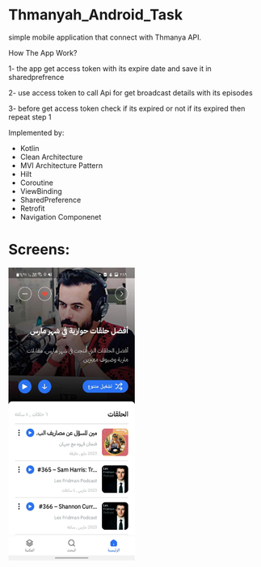 # Thmanyah_Android_Task


simple mobile application that connect with Thmanya API.

How The App Work? 

1- the app get access token with its expire date and save it in sharedprefrence 

2- use access token to call Api for get broadcast details with its episodes

3- before get access token check if its expired or not if its expired then repeat step 1


 Implemented by:
 * Kotlin
 * Clean Architecture
 * MVI Architecture Pattern
 * Hilt
 * Coroutine
 * ViewBinding
 * SharedPreference
 * Retrofit
 * Navigation Componenet 

 
 
 # Screens:
 
  <img src="Images/base.png" width="250" height="580">
 
